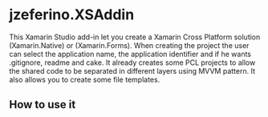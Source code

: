 ﻿# jzeferino.XSAddin

This Xamarin Studio add-in let you create a Xamarin Cross Platform solution (Xamarin.Native) or (Xamarin.Forms).
When creating the project the user can select the application name, the application identifier and if he wants .gitignore, readme and cake.
It already creates some PCL projects to allow the shared code to be separated in different layers using MVVM pattern.
It also allows you to create some file templates.

## How to use it
